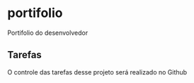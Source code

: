 # portifolio
Portifolio do desenvolvedor 
## Tarefas
O controle das tarefas desse projeto será realizado no Github 

